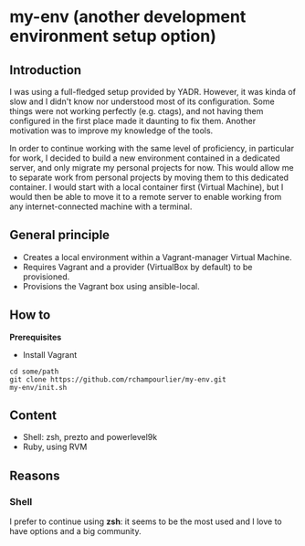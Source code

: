 # my-env (another development environment setup option)

## Introduction

I was using a full-fledged setup provided by YADR. However, it was kinda of slow and I didn't know nor understood most of its configuration. Some things were not working perfectly (e.g. ctags), and not having them configured in the first place made it daunting to fix them. Another motivation was to improve my knowledge of the tools.

In order to continue working with the same level of proficiency, in particular for work, I decided to build a new environment contained in a dedicated server, and only migrate my personal projects for now. This would allow me to separate work from personal projects by moving them to this dedicated container. I would start with a local container first (Virtual Machine), but I would then be able to move it to a remote server to enable working from any internet-connected machine with a terminal.

## General principle

- Creates a local environment within a Vagrant-manager Virtual Machine.
- Requires Vagrant and a provider (VirtualBox by default) to be provisioned.
- Provisions the Vagrant box using ansible-local.

## How to

**Prerequisites**

- Install Vagrant

```
cd some/path
git clone https://github.com/rchampourlier/my-env.git
my-env/init.sh
```

## Content

- Shell: zsh, prezto and powerlevel9k
- Ruby, using RVM

## Reasons

### Shell

I prefer to continue using **zsh**: it seems to be the most used and I love to have options and a big community.
